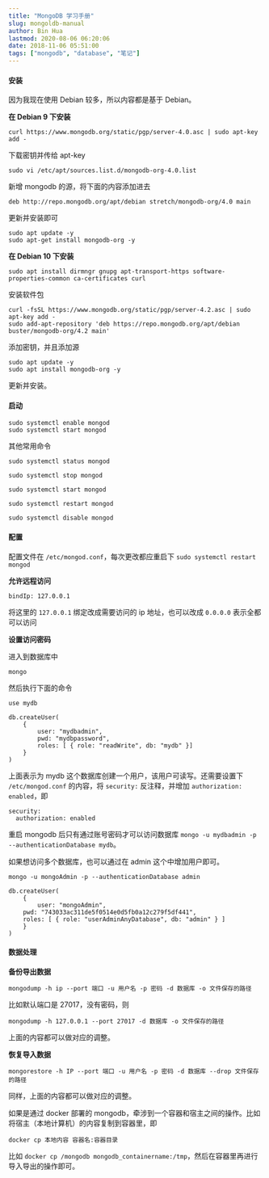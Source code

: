 ```yaml
---
title: "MongoDB 学习手册"
slug: mongoldb-manual
author: Bin Hua
lastmod: 2020-08-06 06:20:06
date: 2018-11-06 05:51:00
tags: ["mongodb", "database", "笔记"]
---
```


#### 安装

因为我现在使用 Debian 较多，所以内容都是基于 Debian。

**在 Debian 9 下安装**

```
curl https://www.mongodb.org/static/pgp/server-4.0.asc | sudo apt-key add -
```

下载密钥并传给 apt-key

```
sudo vi /etc/apt/sources.list.d/mongodb-org-4.0.list
```

新增 mongodb 的源，将下面的内容添加进去

```
deb http://repo.mongodb.org/apt/debian stretch/mongodb-org/4.0 main
```

更新并安装即可

```
sudo apt update -y
sudo apt-get install mongodb-org -y
```

**在 Debian 10 下安装**

```
sudo apt install dirmngr gnupg apt-transport-https software-properties-common ca-certificates curl
```

安装软件包

```
curl -fsSL https://www.mongodb.org/static/pgp/server-4.2.asc | sudo apt-key add -
sudo add-apt-repository 'deb https://repo.mongodb.org/apt/debian buster/mongodb-org/4.2 main'
```

添加密钥，并且添加源

```
sudo apt update -y
sudo apt install mongodb-org -y
```

更新并安装。

#### 启动

```
sudo systemctl enable mongod
sudo systemctl start mongod
```

其他常用命令

```
sudo systemctl status mongod

sudo systemctl stop mongod

sudo systemctl start mongod

sudo systemctl restart mongod

sudo systemctl disable mongod
```

#### 配置

配置文件在 `/etc/mongod.conf`，每次更改都应重启下 `sudo systemctl restart mongod`

**允许远程访问**

```
bindIp: 127.0.0.1
```

将这里的 `127.0.0.1` 绑定改成需要访问的 ip 地址，也可以改成 `0.0.0.0` 表示全都可以访问

**设置访问密码**

进入到数据库中

```
mongo
```

然后执行下面的命令

```
use mydb

db.createUser(
	{
		user: "mydbadmin",
		pwd: "mydbpassword",
		roles: [ { role: "readWrite", db: "mydb" }]
	}
)
```

上面表示为 mydb 这个数据库创建一个用户，该用户可读写。还需要设置下 `/etc/mongod.conf` 的内容，将 `security:` 反注释，并增加 `authorization: enabled`，即

```
security:
  authorization: enabled
```

重启 mongodb 后只有通过账号密码才可以访问数据库 `mongo -u mydbadmin -p --authenticationDatabase mydb`。

如果想访问多个数据库，也可以通过在 admin 这个中增加用户即可。

```
mongo -u mongoAdmin -p --authenticationDatabase admin

db.createUser(
    {
        user: "mongoAdmin", 
	pwd: "743033ac311de5f0514e0d5fb0a12c279f5df441", 
	roles: [ { role: "userAdminAnyDatabase", db: "admin" } ]
    }
)
```

#### 数据处理

**备份导出数据**

```
mongodump -h ip --port 端口 -u 用户名 -p 密码 -d 数据库 -o 文件保存的路径
```

比如默认端口是 27017，没有密码，则

```
mongodump -h 127.0.0.1 --port 27017 -d 数据库 -o 文件保存的路径
```

上面的内容都可以做对应的调整。

**恢复导入数据**

```
mongorestore -h IP --port 端口 -u 用户名 -p 密码 -d 数据库 --drop 文件保存的路径
```

同样，上面的内容都可以做对应的调整。

如果是通过 docker 部署的 mongodb，牵涉到一个容器和宿主之间的操作。比如将宿主（本地计算机）的内容复制到容器里，即

```
docker cp 本地内容 容器名:容器目录
```

比如 `docker cp /mongodb mongodb_containername:/tmp`，然后在容器里再进行导入导出的操作即可。
